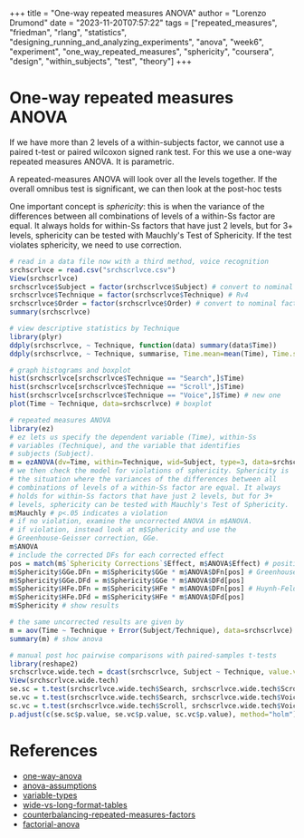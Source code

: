 +++
title = "One-way repeated measures ANOVA"
author = "Lorenzo Drumond"
date = "2023-11-20T07:57:22"
tags = ["repeated_measures",  "friedman",  "rlang",  "statistics",  "designing_running_and_analyzing_experiments",  "anova",  "week6",  "experiment",  "one_way_repeated_measures",  "sphericity",  "coursera",  "design",  "within_subjects",  "test",  "theory"]
+++


# One-way repeated measures ANOVA
If we have more than 2 levels of a within-subjects factor, we cannot use a paired t-test or paired wilcoxon signed rank test. For this we use a one-way repeated measures ANOVA. It is parametric.

A repeated-measures ANOVA will look over all the levels together. If the overall omnibus test is significant, we can then look at the post-hoc tests

One important concept is _sphericity_: this is when the variance of the differences between all combinations of levels of a within-Ss factor are equal. It always holds for within-Ss factors that have just 2 levels, but for 3+ levels, sphericity can be tested with Mauchly's Test of Sphericity. If the test violates sphericity, we need to use correction.

```R
# read in a data file now with a third method, voice recognition
srchscrlvce = read.csv("srchscrlvce.csv")
View(srchscrlvce)
srchscrlvce$Subject = factor(srchscrlvce$Subject) # convert to nominal factor
srchscrlvce$Technique = factor(srchscrlvce$Technique) # Rv4
srchscrlvce$Order = factor(srchscrlvce$Order) # convert to nominal factor
summary(srchscrlvce)

# view descriptive statistics by Technique
library(plyr)
ddply(srchscrlvce, ~ Technique, function(data) summary(data$Time))
ddply(srchscrlvce, ~ Technique, summarise, Time.mean=mean(Time), Time.sd=sd(Time))

# graph histograms and boxplot
hist(srchscrlvce[srchscrlvce$Technique == "Search",]$Time)
hist(srchscrlvce[srchscrlvce$Technique == "Scroll",]$Time)
hist(srchscrlvce[srchscrlvce$Technique == "Voice",]$Time) # new one
plot(Time ~ Technique, data=srchscrlvce) # boxplot

# repeated measures ANOVA
library(ez)
# ez lets us specify the dependent variable (Time), within-Ss
# variables (Technique), and the variable that identifies
# subjects (Subject).
m = ezANOVA(dv=Time, within=Technique, wid=Subject, type=3, data=srchscrlvce)
# we then check the model for violations of sphericity. Sphericity is
# the situation where the variances of the differences between all
# combinations of levels of a within-Ss factor are equal. It always
# holds for within-Ss factors that have just 2 levels, but for 3+
# levels, sphericity can be tested with Mauchly's Test of Sphericity.
m$Mauchly # p<.05 indicates a violation
# if no violation, examine the uncorrected ANOVA in m$ANOVA.
# if violation, instead look at m$Sphericity and use the
# Greenhouse-Geisser correction, GGe.
m$ANOVA
# include the corrected DFs for each corrected effect
pos = match(m$`Sphericity Corrections`$Effect, m$ANOVA$Effect) # positions of within-Ss efx in m$ANOVA
m$Sphericity$GGe.DFn = m$Sphericity$GGe * m$ANOVA$DFn[pos] # Greenhouse-Geisser
m$Sphericity$GGe.DFd = m$Sphericity$GGe * m$ANOVA$DFd[pos]
m$Sphericity$HFe.DFn = m$Sphericity$HFe * m$ANOVA$DFn[pos] # Huynh-Feldt
m$Sphericity$HFe.DFd = m$Sphericity$HFe * m$ANOVA$DFd[pos]
m$Sphericity # show results

# the same uncorrected results are given by
m = aov(Time ~ Technique + Error(Subject/Technique), data=srchscrlvce) # fit model
summary(m) # show anova

# manual post hoc pairwise comparisons with paired-samples t-tests
library(reshape2)
srchscrlvce.wide.tech = dcast(srchscrlvce, Subject ~ Technique, value.var="Time") # go wide
View(srchscrlvce.wide.tech)
se.sc = t.test(srchscrlvce.wide.tech$Search, srchscrlvce.wide.tech$Scroll, paired=TRUE)
se.vc = t.test(srchscrlvce.wide.tech$Search, srchscrlvce.wide.tech$Voice, paired=TRUE)
sc.vc = t.test(srchscrlvce.wide.tech$Scroll, srchscrlvce.wide.tech$Voice, paired=TRUE)
p.adjust(c(se.sc$p.value, se.vc$p.value, sc.vc$p.value), method="holm")
```

# References
- [one-way-anova](/wiki/one-way-anova/)
- [anova-assumptions](/wiki/anova-assumptions/)
- [variable-types](/wiki/variable-types/)
- [wide-vs-long-format-tables](/wiki/wide-vs-long-format-tables/)
- [counterbalancing-repeated-measures-factors](/wiki/counterbalancing-repeated-measures-factors/)
- [factorial-anova](/wiki/factorial-anova/)
